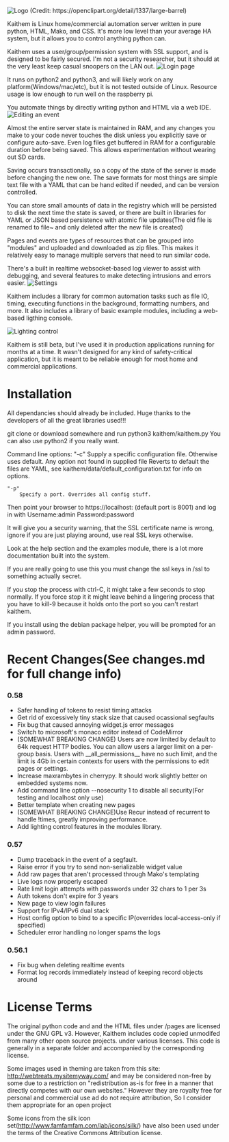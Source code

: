 ![Logo (Credit: https://openclipart.org/detail/1337/large-barrel)](img/logo.jpg)

Kaithem is Linux home/commercial automation server written in pure python, HTML, Mako, and CSS. It's more low level than your average HA system, but it allows you to control anything python can.

Kaithem uses a user/group/permission system with SSL support, and is designed to be fairly secured.
I'm not a security researcher, but it should at the very least keep casual snoopers on the LAN out.
![Login page](screenshots/login.png)


It runs on python2 and python3, and will likely work on any platform(Windows/mac/etc), but it is not tested outside of Linux. Resource usage is low enough to run well on the raspberry pi.

You automate things by directly writing python and HTML via a web IDE.
![Editing an event](screenshots/edit-event.jpg)

Almost the entire server state is maintained in RAM, and any changes you make to your code never touches the disk unless you explicitly save or configure auto-save. Even log files get buffered in RAM for a configurable duration before being saved. This allows experimentation without wearing out SD cards.

Saving occurs transactionally, so a copy of the state of the server is made before changing the new one. The save formats for most things are simple text file with a YAML that can be hand edited if needed, and can be version controlled.

You can store small amounts of data in the registry which will be persisted to disk the next time the state is saved, or there are built in libraries for YAML or JSON based persistence with atomic file updates(The old file is renamed to file~ and only deleted after the new file is created)

Pages and events are types of resources that can be grouped into "modules" and uploaded and downloaded as zip files. This makes it relatively easy to manage multiple servers that need to run similar code.

There's a built in realtime websocket-based log viewer to assist with debugging, and several features to
make detecting intrusions and errors easier.
![Settings](screenshots/settings.jpg)

Kaithem includes a library for common automation tasks such as file IO, timing, executing functions in the background, formatting numbers, and more. It also includes a library of basic example modules, including a
web-based ligthing console.

![Lighting control](screenshots/lighting.jpg)

Kaithem is still beta, but I've used it in production applications running for months at a time. It wasn't
designed for any kind of safety-critical application, but it is meant to be reliable enough for most home and commercial applications.

Installation
============

All dependancies should already be included. Huge thanks to the developers of all the great libraries used!!!

git clone or download somewhere and run python3 kaithem/kaithem.py
You can also use python2 if you really want.

Command line options:
    "-c"
        Supply a specific configuration file. Otherwise uses default. Any option not found in supplied file
        Reverts to default the files are YAML, see kaithem/data/default_configuration.txt for info on options.

    "-p"
        Specify a port. Overrides all config stuff.


Then point your browser to https://localhost:<yourport> (default port is 8001)
and log in with Username:admin Password:password

It will give you a security warning, that the SSL certificate name is wrong,
ignore if you are just playing around, use real SSL keys otherwise.

Look at the help section and the examples module, there is a lot more documentation built into the system.

If you are really going to use this you must change the ssl keys in /ssl to something actually secret.

If you stop the process with ctrl-C, it might take a few seconds to stop normally.
If you force stop it it might leave behind a lingering process that you have to kill-9 because it holds onto the port so you can't restart kaithem.


If you install using the debian package helper, you will be prompted for an admin password.

Recent Changes(See changes.md for full change info)
=============
### 0.58

-   Safer handling of tokens to resist timing attacks
-   Get rid of excessively tiny stack size that caused ocassional segfaults
-   Fix bug that caused annoying widget.js error messages
-   Switch to microsoft's monaco editor instead of CodeMirror
-   (SOMEWHAT BREAKING CHANGE) Users are now limited by default to 64k request HTTP bodies. You can allow users a larger limit on a per-group basis. Users with \_\_all\_permissions\_\_ have no such limit, and the limit is 4Gb in certain contexts for users with the permissions to edit pages or settings.
-   Increase maxrambytes in cherrypy. It should work slightly better on embedded systems now.
-   Add command line option --nosecurity 1 to disable all security(For testing and localhost only use)
-   Better template when creating new pages
-   (SOMEWHAT BREAKING CHANGE)Use Recur instead of recurrent to handle !times, greatly improving performance.
-   Add lighting control features in the modules library.

### 0.57

-   Dump traceback in the event of a segfault.
-   Raise error if you try to send non-serializable widget value
-   Add raw pages that aren't processed through Mako's templating
-   Live logs now properly escaped
-   Rate limit login attempts with passwords under 32 chars to 1 per 3s
-   Auth tokens don't expire for 3 years
-   New page to view login failures
-   Support for IPv4/IPv6 dual stack
-   Host config option to bind to a specific IP(overrides local-access-only if specified)
-   Scheduler error handling no longer spams the logs

### 0.56.1

-   Fix bug when deleting realtime events
-   Format log records immediately instead of keeping record objects around

License Terms
=============
The original python code and and the HTML files under /pages are licensed under the GNU GPL v3.
However, Kaithem includes code copied unmodifed from many other open source projects. under various licenses. This code is generally in a separate folder and accompanied by the corresponding license.

Some images used in theming are taken from this site: http://webtreats.mysitemyway.com/ and may be considered non-free
by some due to a restriction on "redistribution as-is for free in a manner that directly competes with our own websites."
However they are royalty free for personal and commercial use ad do not require attribution, So I consider them appropriate
for an open project

Some icons from the silk icon set(http://www.famfamfam.com/lab/icons/silk/) have also been used under the terms of the Creative Commons Attribution license.

